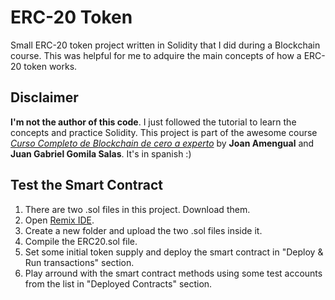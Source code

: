 # ERC-20 Token

Small ERC-20 token project written in Solidity that I did during a Blockchain course.
This was helpful for me to adquire the main concepts of how a ERC-20 token works.

## Disclaimer

**I'm not the author of this code**. I just followed the tutorial to learn the concepts and practice Solidity.
This project is part of the awesome course [_Curso Completo de Blockchain de cero a experto_](https://www.udemy.com/course/curso-completo-de-blockchain-de-la-a-a-la-z/) by **Joan Amengual** and **Juan Gabriel Gomila Salas**. It's in spanish :)

## Test the Smart Contract

1. There are two .sol files in this project. Download them.
2. Open [Remix IDE](https://remix.ethereum.org/).
3. Create a new folder and upload the two .sol files inside it.
4. Compile the ERC20.sol file. 
5. Set some initial token supply and deploy the smart contract in "Deploy & Run transactions" section.
6. Play arround with the smart contract methods using some test accounts from the list in "Deployed Contracts" section.

